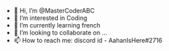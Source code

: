 - 👋 Hi, I’m @MasterCoderABC
- 👀 I’m interested in Coding
- 🌱 I’m currently learning french
- 💞️ I’m looking to collaborate on ...
- 📫 How to reach me: discord id - AahanIsHere#2716

<!---
MasterCoderABC/MasterCoderABC is a ✨ special ✨ repository because its `README.md` (this file) appears on your GitHub profile.
You can click the Preview link to take a look at your changes.
--->
